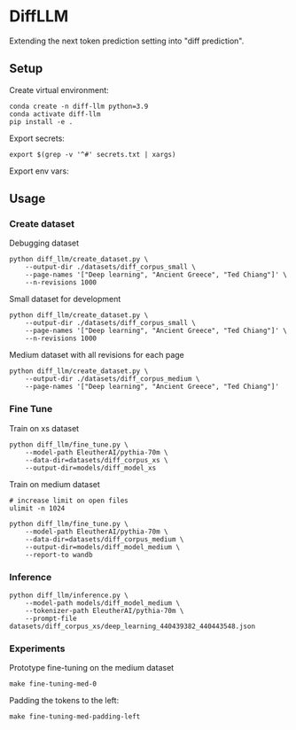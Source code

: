 # DiffLLM

Extending the next token prediction setting into "diff prediction".

## Setup

Create virtual environment:

```
conda create -n diff-llm python=3.9
conda activate diff-llm
pip install -e .
```

Export secrets:

```
export $(grep -v '^#' secrets.txt | xargs)
```

Export env vars:


## Usage

### Create dataset

Debugging dataset

```
python diff_llm/create_dataset.py \
    --output-dir ./datasets/diff_corpus_small \
    --page-names '["Deep learning", "Ancient Greece", "Ted Chiang"]' \
    --n-revisions 1000
```

Small dataset for development
```
python diff_llm/create_dataset.py \
    --output-dir ./datasets/diff_corpus_small \
    --page-names '["Deep learning", "Ancient Greece", "Ted Chiang"]' \
    --n-revisions 1000
```

Medium dataset with all revisions for each page

```
python diff_llm/create_dataset.py \
    --output-dir ./datasets/diff_corpus_medium \
    --page-names '["Deep learning", "Ancient Greece", "Ted Chiang"]'
```

### Fine Tune

Train on xs dataset

```
python diff_llm/fine_tune.py \
    --model-path EleutherAI/pythia-70m \
    --data-dir=datasets/diff_corpus_xs \
    --output-dir=models/diff_model_xs
```

Train on medium dataset

```
# increase limit on open files
ulimit -n 1024

python diff_llm/fine_tune.py \
    --model-path EleutherAI/pythia-70m \
    --data-dir=datasets/diff_corpus_medium \
    --output-dir=models/diff_model_medium \
    --report-to wandb
```

### Inference

```
python diff_llm/inference.py \
    --model-path models/diff_model_medium \
    --tokenizer-path EleutherAI/pythia-70m \
    --prompt-file datasets/diff_corpus_xs/deep_learning_440439382_440443548.json
```


### Experiments

Prototype fine-tuning on the medium dataset
```
make fine-tuning-med-0
```

Padding the tokens to the left:
```
make fine-tuning-med-padding-left
```
